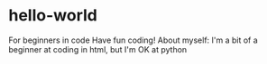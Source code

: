 # hello-world
For beginners in code
Have fun coding!
About myself:
I'm a bit of a beginner at coding in html, but I'm OK at python
